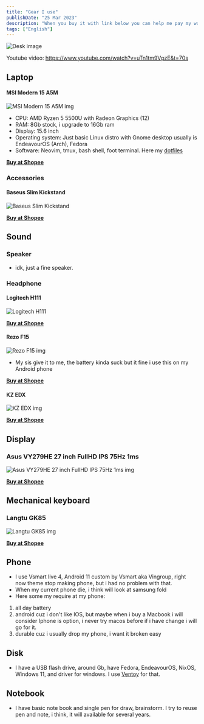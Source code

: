 ```yaml
---
title: "Gear I use"
publishDate: "25 Mar 2023"
description: "When you buy it with link below you can help me pay my water bill"
tags: ["English"]
---
```


![Desk image](https://lh3.googleusercontent.com/pw/AMWts8BJoyq4A2DwmxyCO0oF3N9voU5kbRkVFpk8TlHK5plfdLSxa3qO7mKMCVMCx17LHp4iPiIE4NQLWjxyUeEyDmit-I6QLx_clU7QzLxQBfadKeclQukITFQofRoPDsZwQeEFBXD2it8e9Wa2b8GD0ZGn=w1303-h977-no?authuser=0) 

Youtube video: https://www.youtube.com/watch?v=uTn1tm9VpzE&t=70s

## Laptop

#### MSI Modern 15 A5M

![MSI Modern 15 A5M img](https://cf.shopee.sg/file/sg-11134201-22100-kgg25mkccxiv65)

- CPU: AMD Ryzen 5 5500U with Radeon Graphics (12)
- RAM: 8Gb stock, i upgrade to 16Gb ram
- Display: 15.6 inch
- Operating system: Just basic Linux distro with Gnome desktop usually is EndeavourOS (Arch), Fedora
- Software: Neovim, tmux, bash shell, foot terminal. Here my [dotfiles](https://github.com/thuanowa/dotfiles)

**[Buy at Shopee](https://shope.ee/5fGmaZPtDM)**

### Accessories

#### Baseus Slim Kickstand

![Baseus Slim Kickstand](https://cf.shopee.sg/file/25aa1d758d2df1f5f8b5f3ec6cc4633f)

**[Buy at Shopee](https://shope.ee/7zehN9IwoT)**

## Sound

### Speaker

- idk, just a fine speaker.

### Headphone

#### Logitech H111

![Logitech H111](https://cf.shopee.sg/file/81f4d45ff5fbd4cff746b27b4e21f49d)

**[Buy at Shopee](https://shope.ee/89y7ZbWHCa)**

#### Rezo F15

![Rezo F15 img](https://cf.shopee.sg/file/ec7afb5056e9dd6f8f898f184260dda8)

- My sis give it to me, the battery kinda suck but it fine i use this on my Android phone

**[Buy at Shopee](https://shope.ee/408YcF5CHl)**

#### KZ EDX

![ KZ EDX img ](https://cf.shopee.sg/file/c5b9c15f6b8d4b648c5fd44368c0c4f9)

**[Buy at Shopee](https://shope.ee/99qemU290C)**

## Display

### Asus VY279HE 27 inch FullHD IPS 75Hz 1ms

![Asus VY279HE 27 inch FullHD IPS 75Hz 1ms img](https://cf.shopee.sg/file/b4de1c4c11e62570299ddc6d0d4b64cf)

**[Buy at Shopee](https://shope.ee/8KHXmNJvZA)**

## Mechanical keyboard

### Langtu GK85

![Langtu GK85 img](https://cf.shopee.sg/file/sg-11134201-22120-56rwcexd5alv4a)

**[Buy at Shopee](https://shope.ee/8zXEY0UV74)**

## Phone

- I use Vsmart live 4, Android 11 custom by Vsmart aka Vingroup, right now theme stop making phone, but i had no problem with that.
- When my current phone die, i think will look at samsung fold
- Here some my require at my phone:
1. all day battery
2. android cuz i don't like IOS, but maybe when i buy a Macbook i will consider Iphone is option, i never try macos before if i have change i will go for it.
3. durable cuz i usually drop my phone, i want it broken easy

## Disk

- I have a USB flash drive, around Gb, have Fedora, EndeavourOS, NixOS, Windows 11, and driver for windows. I use [Ventoy](https://github.com/ventoy/Ventoy) for that.

## Notebook

- I have basic note book and single pen for draw, brainstorm. I try to reuse pen and note, i think, it will available for several years.
